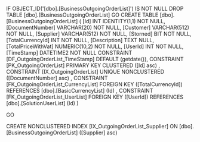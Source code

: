 ﻿
 IF OBJECT_ID('[dbo].[BusinessOutgoingOrderList]') IS NOT NULL 
 DROP TABLE [dbo].[BusinessOutgoingOrderList] 
 GO
 CREATE TABLE [dbo].[BusinessOutgoingOrderList] ( 
 [Id]                 INT              IDENTITY(1,1)          NOT NULL,
 [DocumentNumber]     VARCHAR(20)                             NOT NULL,
 [Customer]           VARCHAR(512)                            NOT NULL,
 [Supplier]           VARCHAR(512)                            NOT NULL,
 [Storned]            BIT                                     NOT NULL,
 [TotalCurrencyId]    INT                                     NOT NULL,
 [Description]        TEXT                                        NULL,
 [TotalPriceWithVat]  NUMERIC(10,2)                           NOT NULL,
 [UserId]             INT                                     NOT NULL,
 [TimeStamp]          DATETIME2                               NOT NULL  CONSTRAINT [DF_OutgoingOrderList_TimeStamp] DEFAULT (getdate()),
 CONSTRAINT   [PK_OutgoingOrderList]  PRIMARY KEY CLUSTERED    ([Id] asc) ,
 CONSTRAINT   [IX_OutgoingOrderList]  UNIQUE      NONCLUSTERED ([DocumentNumber] asc) ,
 CONSTRAINT [FK_OutgoingOrderList_CurrencyList] FOREIGN KEY ([TotalCurrencyId]) REFERENCES [dbo].[BasicCurrencyList] (Id) ,
 CONSTRAINT [FK_OutgoingOrderList_UserList] FOREIGN KEY ([UserId]) REFERENCES [dbo].[SolutionUserList] (Id) )
 
 
 GO
 
 CREATE NONCLUSTERED INDEX [IX_OutgoingOrderList_Supplier] 
    ON [dbo].[BusinessOutgoingOrderList] ([Supplier] asc)